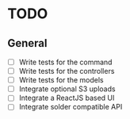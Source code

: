 # TODO

## General

* [ ] Write tests for the command
* [ ] Write tests for the controllers
* [ ] Write tests for the models
* [ ] Integrate optional S3 uploads
* [ ] Integrate a ReactJS based UI
* [ ] Integrate solder compatible API
